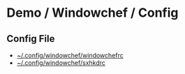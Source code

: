 

# Demo / Windowchef / Config


## Config File

* [~/.config/windowchef/windowchefrc](config/windowchef/windowchefrc)
* [~/.config/windowchef/sxhkdrc](config/windowchef/sxhkdrc)
